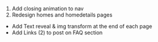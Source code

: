 1. Add closing animation to nav
2. Redesign homes and homedetails pages

- Add Text reveal & img transform at the end of each page
- Add Links (2) to post on FAQ section
